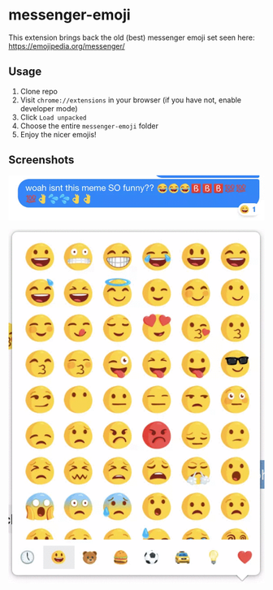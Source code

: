 # messenger-emoji

This extension brings back the old (best) messenger emoji set seen here: https://emojipedia.org/messenger/

## Usage

1. Clone repo
2. Visit `chrome://extensions` in your browser (if you have not, enable developer mode)
3. Click `Load unpacked`
4. Choose the entire `messenger-emoji` folder
5. Enjoy the nicer emojis!

## Screenshots
![screenshot1](screenshot1.png)

![screenshot2](screenshot2.png)
